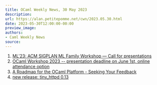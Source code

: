 ```yaml
---
title: OCaml Weekly News, 30 May 2023
description:
url: https://alan.petitepomme.net/cwn/2023.05.30.html
date: 2023-05-30T12:00:00-00:00
preview_image:
authors:
- Caml Weekly News
source:
---
```


<ol><li><a href="https://alan.petitepomme.net/cwn/2023.05.30.html#1">ML'23: ACM SIGPLAN ML Family Workshop &mdash; Call for presentations</a></li><li><a href="https://alan.petitepomme.net/cwn/2023.05.30.html#2">OCaml Workshop 2023 -- presentation deadline on June 1st, online attendance option</a></li><li><a href="https://alan.petitepomme.net/cwn/2023.05.30.html#3">A Roadmap for the OCaml Platform - Seeking Your Feedback</a></li><li><a href="https://alan.petitepomme.net/cwn/2023.05.30.html#4">new release: tiny_httpd 0.13</a></li></ol>
